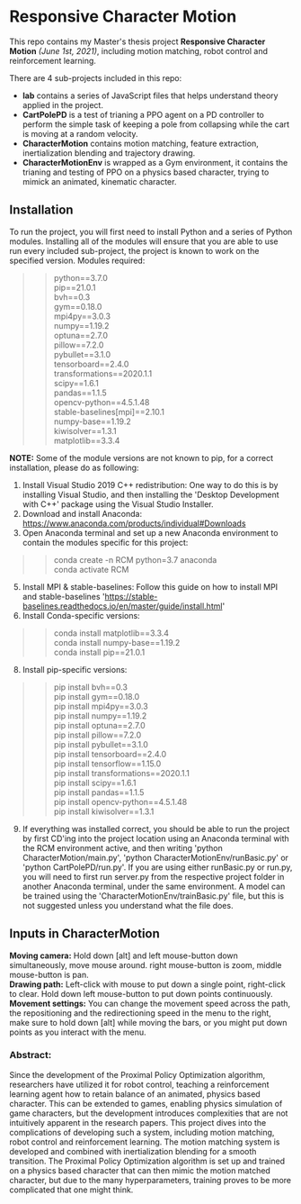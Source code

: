# Responsive Character Motion
This repo contains my Master's thesis project <b>Responsive Character Motion</b> <i>(June 1st, 2021)</i>, including motion matching, robot control and reinforcement learning.

There are 4 sub-projects included in this repo:
- <b>lab</b> contains a series of JavaScript files that helps understand theory applied in the project.
- <b>CartPolePD</b> is a test of trianing a PPO agent on a PD controller to perform the simple task of keeping a pole from collapsing while the cart is moving at a random velocity.
- <b>CharacterMotion</b> contains motion matching, feature extraction, inertialization blending and trajectory drawing.
- <b>CharacterMotionEnv</b> is wrapped as a Gym environment, it contains the trianing and testing of PPO on a physics based character, trying to mimick an animated, kinematic character.

<h2>Installation</h2>
To run the project, you will first need to install Python and a series of Python modules. Installing all of the modules will ensure that you are able to use run every included sub-project, the project is known to work on the specified version. Modules required:

>>python==3.7.0\
>>pip==21.0.1\
>>bvh==0.3\
>>gym==0.18.0\
>>mpi4py==3.0.3\
>>numpy==1.19.2\
>>optuna==2.7.0\
>>pillow==7.2.0\
>>pybullet==3.1.0\
>>tensorboard==2.4.0\
>>transformations==2020.1.1\
>>scipy==1.6.1\
>>pandas==1.1.5\
>>opencv-python==4.5.1.48\
>>stable-baselines[mpi]==2.10.1\
>>numpy-base==1.19.2\
>>kiwisolver==1.3.1\
>>matplotlib==3.3.4

<b>NOTE:</b> Some of the module versions are not known to pip, for a correct installation, please do as following:
1. Install Visual Studio 2019 C++ redistribution: One way to do this is by installing Visual Studio, and then installing the 'Desktop Development with C++' package using the Visual Studio Installer.
2. Download and install Anaconda: https://www.anaconda.com/products/individual#Downloads
3. Open Anaconda terminal and set up a new Anaconda environment to contain the modules specific for this project:
>>conda create -n RCM python=3.7 anaconda\
>>conda activate RCM
5. Install MPI & stable-baselines: Follow this guide on how to install MPI and stable-baselines 'https://stable-baselines.readthedocs.io/en/master/guide/install.html'
7. Install Conda-specific versions:
>>conda install matplotlib==3.3.4\
>>conda install numpy-base==1.19.2\
>>conda install pip==21.0.1
8. Install pip-specific versions:
>>pip install bvh==0.3\
>>pip install gym==0.18.0\
>>pip install mpi4py==3.0.3\
>>pip install numpy==1.19.2\
>>pip install optuna==2.7.0\
>>pip install pillow==7.2.0\
>>pip install pybullet==3.1.0\
>>pip install tensorboard==2.4.0\
>>pip install tensorflow==1.15.0\
>>pip install transformations==2020.1.1\
>>pip install scipy==1.6.1\
>>pip install pandas==1.1.5\
>>pip install opencv-python==4.5.1.48\
>>pip install kiwisolver==1.3.1
9. If everything was installed correct, you should be able to run the project by first CD'ing into the project location using an Anaconda terminal with the RCM environment active, and then writing 'python CharacterMotion/main.py', 'python CharacterMotionEnv/runBasic.py' or 'python CartPolePD/run.py'. If you are using either runBasic.py or run.py, you will need to first run server.py from the respective project folder in another Anaconda terminal, under the same environment. A model can be trained using the 'CharacterMotionEnv/trainBasic.py' file, but this is not suggested unless you understand what the file does.

<h2>Inputs in CharacterMotion</h2>
<b>Moving camera:</b> Hold down [alt] and left mouse-button down simultaneously, move mouse around. right mouse-button is zoom, middle mouse-button is pan.<br/>
<b>Drawing path:</b> Left-click with mouse to put down a single point, right-click to clear. Hold down left mouse-button to put down points continuously.<br/>
<b>Movement settings:</b> You can change the movement speed across the path, the repositioning and the redirectioning speed in the menu to the right, make sure to hold down [alt] while moving the bars, or you might put down points as you interact with the menu.<br/>

<h3>Abstract:</h3>
Since the development of the Proximal Policy Optimization algorithm, researchers have utilized it for robot control, teaching a reinforcement learning agent how to retain balance of an animated, physics based character. This can be extended to games, enabling physics simulation of game characters, but the development introduces complexities that are not intuitively apparent in the research papers. This project dives into the complications of developing such a system, including motion matching, robot control and reinforcement learning. The motion matching system is developed and combined with inertialization blending for a smooth transition. The Proximal Policy Optimization algorithm is set up and trained on a physics based character that can then mimic the motion matched character, but due to the many hyperparameters, training proves to be more complicated that one might think.
